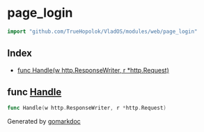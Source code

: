 <!-- Code generated by gomarkdoc. DO NOT EDIT -->

# page\_login

```go
import "github.com/TrueHopolok/VladOS/modules/web/page_login"
```

## Index

- [func Handle\(w http.ResponseWriter, r \*http.Request\)](<#Handle>)


<a name="Handle"></a>
## func [Handle](<https://github.com/TrueHopolok/VladOS/blob/main/modules/web/page_login/handler.go#L13>)

```go
func Handle(w http.ResponseWriter, r *http.Request)
```



Generated by [gomarkdoc](<https://github.com/princjef/gomarkdoc>)
